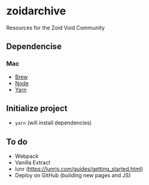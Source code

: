 # zoidarchive

Resources for the Zoid Void Community

## Dependencise

### Mac

- [Brew](https://brew.sh/)
- [Node](https://formulae.brew.sh/formula/node)
- [Yarn](https://classic.yarnpkg.com/lang/en/docs/install/#mac-stable)

## Initialize project

- `yarn` (will install dependencies)

## To do

- Webpack
- Vanilla Extract
- lunr (https://lunrjs.com/guides/getting_started.html)
- Deploy on GitHub (building new pages and JS)

<!--
*, ::after, ::before {
    box-sizing: border-box;
-----

    - Check Babel config
    - Check typescript
    - add Vanilla Extract
    - no js
} -->
